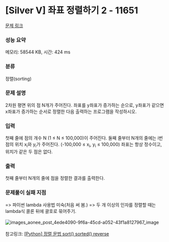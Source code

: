 # [Silver V] 좌표 정렬하기 2 - 11651 

[문제 링크](https://www.acmicpc.net/problem/11651) 

### 성능 요약

메모리: 58544 KB, 시간: 424 ms

### 분류

정렬(sorting)

### 문제 설명

<p>2차원 평면 위의 점 N개가 주어진다. 좌표를 y좌표가 증가하는 순으로, y좌표가 같으면 x좌표가 증가하는 순서로 정렬한 다음 출력하는 프로그램을 작성하시오.</p>

### 입력 

 <p>첫째 줄에 점의 개수 N (1 ≤ N ≤ 100,000)이 주어진다. 둘째 줄부터 N개의 줄에는 i번점의 위치 x<sub>i</sub>와 y<sub>i</sub>가 주어진다. (-100,000 ≤ x<sub>i</sub>, y<sub>i</sub> ≤ 100,000) 좌표는 항상 정수이고, 위치가 같은 두 점은 없다.</p>

### 출력 

 <p>첫째 줄부터 N개의 줄에 점을 정렬한 결과를 출력한다.</p>

### 문제풀이 실패 지점

=> 파이썬 lambda 사용법 미숙(처음 써 봄.) => 두 개 이상의 인자를 정렬할 때는 lambda식 콜론 뒤에 괄호로 묶어주기.
</br>
</br>
![images_aonee_post_4ede4090-9f6a-45cd-a052-43f1a8127967_image](https://user-images.githubusercontent.com/97646070/183906662-ea28f9e0-7216-41a3-a101-095487a59db9.png)
</br>
</br>
참고링크: [[Python] 정렬 문법 sort() sorted() reverse](https://velog.io/@aonee/Python-%EC%A0%95%EB%A0%AC-sort-sorted-reverse)
